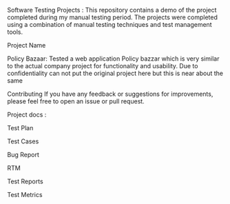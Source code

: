 Software Testing Projects : 
This repository contains a demo of the project completed during my manual testing period.
The projects were completed using a combination of manual testing techniques and test management tools.

Project Name	

Policy Bazaar: 	Tested a web application Policy bazzar which is very similar to the actual company project for functionality and usability.
Due to confidentiality can not put the original project here but this is near about the same

Contributing
If you have any feedback or suggestions for improvements, please feel free to open an issue or pull request.

Project docs : 

Test Plan

Test Cases

Bug Report

RTM

Test Reports

Test Metrics

